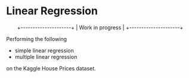 # Linear Regression

<center>
 +---------------------+
 |   Work in progress  |
 +---------------------+
 </center>

Performing the following
  * simple linear regression
  * multiple linear regression

on the Kaggle House Prices dataset.
